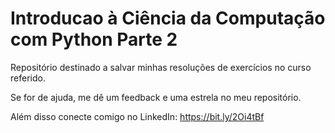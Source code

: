 # Introducao à Ciência da Computação com Python Parte 2

Repositório destinado a salvar minhas resoluções de exercícios no curso referido.
 
 Se for de ajuda, me dê um feedback e uma estrela no meu repositório.
 
 Além disso conecte comigo no LinkedIn: https://bit.ly/2Oi4tBf
